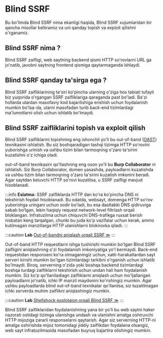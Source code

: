 # Blind SSRF

Bu bo'limda Blind SSRF nima ekanligi haqida, Blind SSRF xujumlaridan bir qancha misollar keltiramiz va uni qanday topish va exploit qilishni o'rganamiz.

## Blind SSRF nima ? <a href="#blind-ssrf-nima" id="blind-ssrf-nima"></a>

Blind SSRF zaifligi, web saytning backend qismi HTTP so'rovlarni URL ga jo'natib, javobni saytning frontend qismiga qaytarmaganda ishlaydi.

## Blind SSRF qanday ta'sirga ega ? <a href="#blind-ssrf-tasiri-qanday" id="blind-ssrf-tasiri-qanday"></a>

Blind SSRF zaifliklarining ta'siri ko'pincha ularning o'ziga hos tabiati tufayli biz yuqorida o'rgangan SSRF zaifliklariga qaraganda past bo'ladi. Ba'zi hollarda ulardan masofaviy kod bajarilishiga erishish uchun foydalanish mumkin bo'lsa-da, ularni masofadan turib back-end tizimlardagi ma'lumotlarni olish uchun ishlatib bo'lmaydi.

## Blind SSRF zaifliklarini topish va exploit qilish <a href="#blind-ssrf-zaifliklarini-topish-va-exploit-qilish" id="blind-ssrf-zaifliklarini-topish-va-exploit-qilish"></a>

Blind SSRF zaifliklarini  topishning eng ishonchli yo'li bu out-of-band ([OAST](https://portswigger.net/burp/application-security-testing/oast)) texnikasini ishlatish. Bu siz boshqaradigan tashqi tizimga HTTP so'rovini yuborishga urinish va ushbu tizim bilan tarmoqning o'zaro ta'sirini kuzatishni o'z ichiga oladi.

out-of-band texnikasini qo'llashning eng oson yo'li bu **Burp Collaborator**  ni ishlatish. Siz Burp Collaborator, domen yasashda, payloadlarni kuzatishda va ushbu tizim bilan tarmoqning o'zaro ta'sirini kuzatish imkonini beradi. Agar saytdan keluvchi HTTP so'rovi kuzatilsa, u SSRF zaifligi mavjud hisoblanadi.

:::info **Eslatma:**
SSRF zaifliklarda HTTP dan ko'ra ko'pincha DNS ni tekshirish foydali hisoblanadi. Bu odatda, websayt, domenga HTTP soʻrov yuborishga uringani uchun sodir boʻladi, bu esa dastlabki DNS qidiruviga sabab boʻlgan, lekin haqiqiy request network-level filtrlash orqali bloklangan. Infratuzilma uchun chiquvchi DNS-trafikga ruxsat berish nisbatan keng tarqalgan, chunki bu juda ko'p vazifalar uchun kerak, ammo kutilmagan manzillarga HTTP ulanishlarni blokirovka qiladi.
:::

:::caution **Lab**
[ Out-of-bandni aniqlash orqali SSRF ≫](https://portswigger.net/web-security/ssrf/blind/lab-out-of-band-detection)
:::

Out-of-band HTTP requestlarni ishga tushirishi mumkin bo'lgan Blind SSRF zaifligini aniqlashning o'zi foydalanish imkoniyatiga yo'l bermaydi. Back-end requestidan responseni ko'ra olmaganingiz uchun, xatti-harakatlardan sayt serveri kirishi mumkin bo'lgan tizimlardagi tarkibni o'rganish uchun ishlatib bo'lmaydi. Biroq, serverning o'zida yoki boshqa backend tizimlardagi boshqa turdagi zaifliklarni tekshirish uchun undan hali ham foydalanish mumkin. Siz ko'p qo'llaniladiagn zaifliklarni aniqlash uchun mo'ljallangan payloadlarni jo'natib, ichki IP manzil maydonini ko'rishingiz mumkin. Agar ushbu payloadlarda blind out-of-band texnikalar qo'llanilsa, siz tuzatilmagan ichki serverda muhim zaiflikni aniqlashingiz mumkin.

:::caution **Lab**
 [Shellshock explotaion orqali Blind SSRF ≫](https://portswigger.net/web-security/ssrf/blind/lab-shellshock-exploitation)
:::

Blind SSRF zaifliklaridan foydalanishning yana bir yo'li bu web saytni haker nazorati ostidagi tizimga ulanishga undash va ulanishni amalga oshiruvchi HTTP mijoziga zararli responselarni qaytarish. Agar siz serverning HTTP-ni amalga oshirishda mijoz tomonidagi jiddiy zaiflikdan foydalana olsangiz, web sayt infratuzilmasida masofadan buyruq bajartira olishingiz mumkin.
